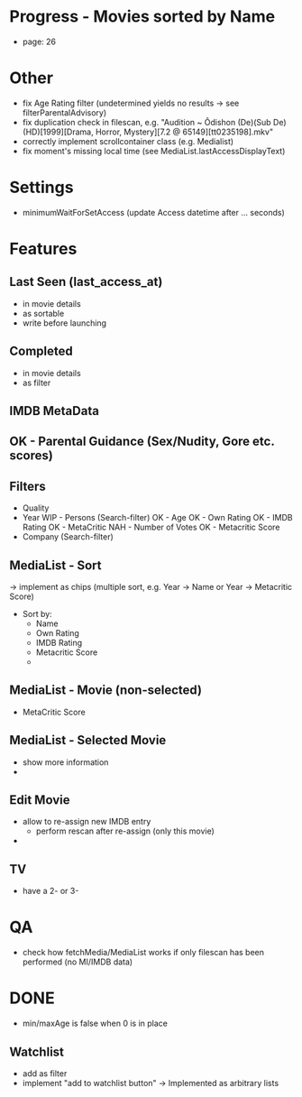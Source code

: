 # Progress - Movies sorted by Name
- page: 26

# Other
- fix Age Rating filter (undetermined yields no results -> see filterParentalAdvisory)
- fix duplication check in filescan, e.g. "Audition ~ Ôdishon (De)(Sub De)(HD)[1999][Drama, Horror, Mystery][7.2 @ 65149][tt0235198].mkv"
- correctly implement scrollcontainer class (e.g. Medialist)
- fix moment's missing local time (see MediaList.lastAccessDisplayText)

# Settings
- minimumWaitForSetAccess (update Access datetime after ... seconds)

# Features


## Last Seen (last_access_at)
- in movie details
- as sortable
- write before launching

## Completed
- in movie details
- as filter

## IMDB MetaData
OK - Parental Guidance (Sex/Nudity, Gore etc. scores)
- 

## Filters
- Quality
- Year
WIP - Persons (Search-filter)
OK - Age
OK - Own Rating
OK - IMDB Rating
OK - MetaCritic
NAH - Number of Votes
OK - Metacritic Score
- Company (Search-filter)


## MediaList - Sort
-> implement as chips (multiple sort, e.g. Year -> Name or Year -> Metacritic Score)
- Sort by:
    - Name
    - Own Rating
    - IMDB Rating
    - Metacritic Score
    - 

## MediaList - Movie (non-selected)
- MetaCritic Score

## MediaList - Selected Movie
- show more information
- 

## Edit Movie
- allow to re-assign new IMDB entry
    - perform rescan after re-assign (only this movie)
- 

## TV
- have a 2- or 3-



# QA
- check how fetchMedia/MediaList works if only filescan has been performed (no MI/IMDB data)


# DONE
- min/maxAge is false when 0 is in place

## Watchlist
- add as filter
- implement "add to watchlist button"
-> Implemented as arbitrary lists
